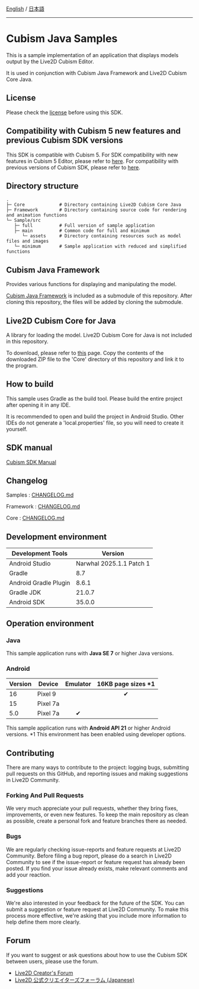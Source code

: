 [English](README.md) / [日本語](README.ja.md)

---

# Cubism Java Samples

This is a sample implementation of an application that displays models output by the Live2D Cubism Editor.

It is used in conjunction with Cubism Java Framework and Live2D Cubism Core Java.

## License

Please check the [license](LICENSE.md) before using this SDK.


## Compatibility with Cubism 5 new features and previous Cubism SDK versions

This SDK is compatible with Cubism 5.
For SDK compatibility with new features in Cubism 5 Editor, please refer to [here](https://docs.live2d.com/en/cubism-sdk-manual/cubism-5-new-functions/).
For compatibility with previous versions of Cubism SDK, please refer to [here](https://docs.live2d.com/en/cubism-sdk-manual/compatibility-with-cubism-5/).


## Directory structure

```
.
├─ Core             # Directory containing Live2D Cubism Core Java
├─ Framework        # Directory containing source code for rendering and animation functions
└─ Sample/src
   ├─ full          # Full version of sample application
   ├─ main          # Common code for full and minimum
      └─ assets     # Directory containing resources such as model files and images
   └─ minimum       # Sample application with reduced and simplified functions
```

## Cubism Java Framework

Provides various functions for displaying and manipulating the model.

[Cubism Java Framework] is included as a submodule of this repository.
After cloning this repository, the files will be added by cloning the submodule.

[Cubism Java Framework]: (https://github.com/Live2D/CubismJavaFramework)

## Live2D Cubism Core for Java

A library for loading the model.
Live2D Cubism Core for Java is not included in this repository.

To download, please refer to [this](https://www.live2d.com/download/cubism-sdk/download-java/) page. Copy the contents of the downloaded ZIP file to the 'Core' directory of this repository and link it to the program.

## How to build

This sample uses Gradle as the build tool. Please build the entire project after opening it in any IDE.

It is recommended to open and build the project in Android Studio. Other IDEs do not generate a 'local.properties' file, so you will need to create it yourself.

## SDK manual

[Cubism SDK Manual](https://docs.live2d.com/cubism-sdk-manual/top/)

## Changelog

Samples : [CHANGELOG.md](CHANGELOG.md)

Framework : [CHANGELOG.md](Framework/CHANGELOG.md)

Core : [CHANGELOG.md](Core/CHANGELOG.md)

## Development environment

| Development Tools | Version |
|-------------------|--|
| Android Studio | Narwhal 2025.1.1 Patch 1 |
| Gradle | 8.7 |
| Android Gradle Plugin | 8.6.1 |
| Gradle JDK | 21.0.7 |
| Android SDK | 35.0.0 |

## Operation environment

### Java

This sample application runs with **Java SE 7** or higher Java versions.

### Android

| Version | Device   | Emulator | 16KB page sizes *1 |
|---------|----------|:--------:|:--------:|
| 16      | Pixel 9  |          |     ✔︎    |
| 15      | Pixel 7a |          |          |
| 5.0     | Pixel 7a |    ✔     |          |

This sample application runs with **Android API 21** or higher Android versions.
*1 This environment has been enabled using developer options.

## Contributing

There are many ways to contribute to the project: logging bugs, submitting pull requests on this GitHub, and reporting issues and making suggestions in Live2D Community.

### Forking And Pull Requests

We very much appreciate your pull requests, whether they bring fixes, improvements, or even new features. To keep the main repository as clean as possible, create a personal fork and feature branches there as needed.

### Bugs

We are regularly checking issue-reports and feature requests at Live2D Community. Before filing a bug report, please do a search in Live2D Community to see if the issue-report or feature request has already been posted. If you find your issue already exists, make relevant comments and add your reaction.

### Suggestions

We're also interested in your feedback for the future of the SDK. You can submit a suggestion or feature request at Live2D Community. To make this process more effective, we're asking that you include more information to help define them more clearly.

## Forum

If you want to suggest or ask questions about how to use the Cubism SDK between users, please use the forum.

- [Live2D Creator's Forum](https://community.live2d.com/)
- [Live2D 公式クリエイターズフォーラム (Japanese)](https://creatorsforum.live2d.com/)
